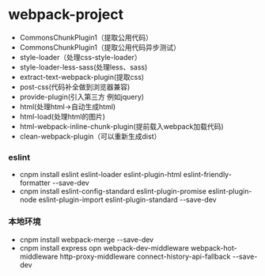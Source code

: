# webpack-project

- CommonsChunkPlugin1（提取公用代码）
- CommonsChunkPlugin1（提取公用代码异步测试）
- style-loader（处理css-style-loader）
- style-loader-less-sass(处理less、sass)
- extract-text-webpack-plugin(提取css)
- post-css(代码补全做到浏览器兼容)
- provide-plugin(引入第三方 例如jquery)
- html(处理html->自动生成html)
- html-load(处理html的图片)
- html-webpack-inline-chunk-plugin(提前载入webpack加载代码)
- clean-webpack-plugin（可以重新生成dist）

### eslint

- cnpm install eslint eslint-loader eslint-plugin-html eslint-friendly-formatter --save-dev
- cnpm install eslint-config-standard eslint-plugin-promise eslint-plugin-node eslint-plugin-import eslint-plugin-standard --save-dev

### 本地环境
- cnpm install webpack-merge --save-dev
- cnpm install express opn webpack-dev-middleware webpack-hot-middleware http-proxy-middleware connect-history-api-fallback --save-dev
